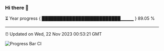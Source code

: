 ### Hi there 👋

⏳ Year progress { ██████████████████████████▁▁▁▁ } 89.05 %

---

⏰ Updated on Wed, 22 Nov 2023 00:53:21 GMT

![Progress Bar CI](https://github.com/liununu/liununu/workflows/Progress%20Bar%20CI/badge.svg)
